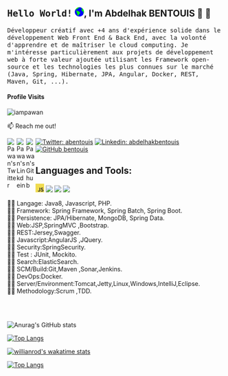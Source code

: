 ## <samp>Hello World!</samp> <img src="https://github.com/bentouis/bentouis/blob/main/upload/earth.gif" width="22px">, I'm Abdelhak BENTOUIS 👋 👋

 
<samp>Développeur créatif avec +4 ans d'expérience solide dans le développement Web Front End & Back End, avec la volonté d'apprendre et de maîtriser le cloud computing.
Je m'intéresse particulièrement aux projets de développement web à forte valeur ajoutée utilisant les Framework open-source et les technologies les plus connues sur le marché (Java, Spring, Hibernate, JPA, Angular, Docker, REST, Maven, Git, ...).</samp>

#### Profile Visits 
<p align="left"> <img src="https://komarev.com/ghpvc/?username=bentouis&label=Views&color=blue&style=plastic" alt="iampawan" /> </p>

:mailbox: Reach me out!

<a href="https://twitter.com/abentouis">
  <img align="left" alt="Pawan's Twitter" width="22px" src="https://cdn.jsdelivr.net/npm/simple-icons@v3/icons/twitter.svg" />
</a>
<a href="https://www.linkedin.com/in/abdelhakbentouis/">
  <img align="left" alt="Pawan's Linkdein" width="22px" src="https://cdn.jsdelivr.net/npm/simple-icons@v3/icons/linkedin.svg" />
</a>
<a href="https://github.com/bentouis">
  <img align="left" alt="Pawan's Github" width="22px" src="https://cdn.jsdelivr.net/npm/simple-icons@v3/icons/github.svg" />
</a>

 

 
 
 [![Twitter: abentouis](https://img.shields.io/twitter/follow/abentouis?style=social)](https://twitter.com/abentouis)
[![Linkedin: abdelhakbentouis](https://img.shields.io/badge/-bentouis-blue?style=flat-square&logo=Linkedin&logoColor=white&link=https://www.linkedin.com/in/abdelhakbentouis/)](https://www.linkedin.com/in/abdelhakbentouis/)
[![GitHub bentouis](https://img.shields.io/github/followers/bentouis?label=follow&style=social)](https://github.com/bentouis)

 
 
 
 
 ## **Languages and Tools:**  

<code><img height="20" src="https://raw.githubusercontent.com/github/explore/80688e429a7d4ef2fca1e82350fe8e3517d3494d/topics/javascript/javascript.png"></code>
<code><img height="20" src="https://miro.medium.com/max/8642/1*iIXOmGDzrtTJmdwbn7cGMw.png"></code>
<code><img height="20" src="https://pbs.twimg.com/profile_images/1235870003292856320/iRG4_ojf_400x400.png"></code>
<code><img height="20" src="https://upload.wikimedia.org/wikipedia/commons/thumb/c/cf/Angular_full_color_logo.svg/1200px-Angular_full_color_logo.svg.png"></code>

:pushpin:		Langage: Java8, Javascript, PHP.<br/>
:pushpin:		Framework: Spring Framework, Spring Batch, Spring Boot.<br/>
:pushpin:		Persistence: JPA/Hibernate, MongoDB, Spring Data.<br/>
:pushpin:		Web:JSP,SpringMVC ,Bootstrap.<br/>
:pushpin:		REST:Jersey,Swagger.<br/>
:pushpin:		Javascript:AngularJS ,JQuery.<br/>
:pushpin:		Security:SpringSecurity.<br/>
:pushpin:		Test : JUnit, Mockito.<br/>
:pushpin:		Search:ElasticSearch.<br/>
:pushpin:		SCM/Build:Git,Maven ,Sonar,Jenkins.<br/>
:pushpin:		DevOps:Docker.<br/>
:pushpin:		Server/Environment:Tomcat,Jetty,Linux,Windows,IntelliJ,Eclipse.<br/>
:pushpin:		Methodology:Scrum ,TDD.<br/>

 
 
 
 
 
 
 
 
 
 

<br/>
<br/>



![Anurag's GitHub stats](https://github-readme-stats.vercel.app/api?username=bentouis&show_icons=true&theme=radical)

[![Top Langs](https://github-readme-stats.vercel.app/api/top-langs/?username=bentouis)](https://github.com/bentouis/)

 
[![willianrod's wakatime stats](https://github-readme-stats.vercel.app/api/wakatime?bentouis=willianrod)](https://github.com/bentouis/)

[![Top Langs](https://github-readme-stats.vercel.app/api/top-langs/?username=bentouis&layout=compact)](https://github.com/bentouis/)


